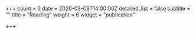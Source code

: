 +++
count = 5
date = 2020-03-09T14:00:00Z
detailed_list = false
subtitle = ""
title = "Reading"
weight = 6
widget = "publication"

+++
